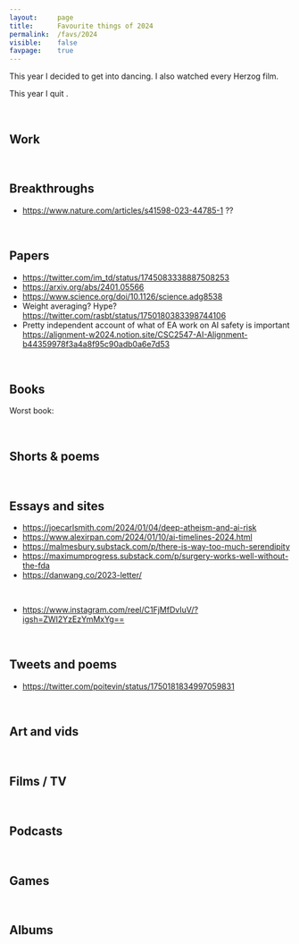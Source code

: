 ```yaml
---
layout:     page
title:      Favourite things of 2024
permalink:  /favs/2024
visible:    false
favpage:    true
---
```


This year I decided to get into dancing. I also watched every Herzog film.

This year I quit .

<br>


## Work


<br>


## Breakthroughs

* https://www.nature.com/articles/s41598-023-44785-1 ??

<br>


## Papers

* https://twitter.com/im_td/status/1745083338887508253
* https://arxiv.org/abs/2401.05566
* https://www.science.org/doi/10.1126/science.adg8538
* Weight averaging? Hype? https://twitter.com/rasbt/status/1750180383398744106
* Pretty independent account of what of EA work on AI safety is important https://alignment-w2024.notion.site/CSC2547-AI-Alignment-b44359978f3a4a8f95c90adb0a6e7d53

<br>




## Books



Worst book: 

<br>

## Shorts & poems


<br>



## Essays and sites

* https://joecarlsmith.com/2024/01/04/deep-atheism-and-ai-risk
* https://www.alexirpan.com/2024/01/10/ai-timelines-2024.html
* https://malmesbury.substack.com/p/there-is-way-too-much-serendipity
* https://maximumprogress.substack.com/p/surgery-works-well-without-the-fda
* https://danwang.co/2023-letter/

<br>


* https://www.instagram.com/reel/C1FjMfDvIuV/?igsh=ZWI2YzEzYmMxYg==


<br>

## Tweets and poems

* https://twitter.com/poitevin/status/1750181834997059831


<br>


## Art and vids



<br>

## Films / TV


<br>


## Podcasts


<br>

## Games

<br>

## Albums

<!-- <!-- <!-- <!-- 

<br>

## Songs




